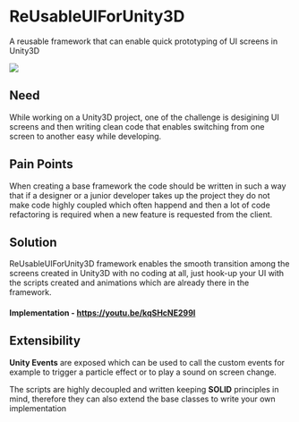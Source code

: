 # ReUsableUIForUnity3D
A reusable framework that can enable quick prototyping of UI screens in Unity3D

[![](https://media.giphy.com/media/gHEwwK1ubjOoX0Rj26/giphy.gif)](https://youtu.be/DN2In2v0xIY)

## Need
While working on a Unity3D project, one of the challenge is desigining UI screens and then writing clean code that enables switching from one screen to another easy while developing.

## Pain Points
When creating a base framework the code should be written in such a way that if a designer or a junior developer takes up the project they do not make  code highly coupled which often happend and then a lot of code refactoring is required when a new feature is requested from the client.

## Solution
ReUsableUIForUnity3D framework enables the smooth transition among the screens created in Unity3D with no coding at all, just hook-up your UI with the scripts created and animations which are already there in the framework.
#### Implementation - https://youtu.be/kqSHcNE299I



## Extensibility
**Unity Events** are exposed which can be used to call the custom events  for example to trigger a particle effect or to play a sound on screen change.

The scripts are highly decoupled and written keeping **SOLID** principles in mind, therefore they can also extend the base classes to write your own implementation
